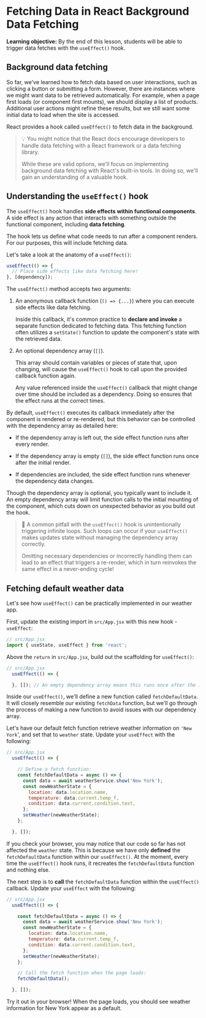 <h1>
  <span class="headline">Fetching Data in React</span>
  <span class="subhead">Background Data Fetching</span>
</h1>

**Learning objective:** By the end of this lesson, students will be able to trigger data fetches with the `useEffect()` hook.

## Background data fetching

So far, we've learned how to fetch data based on user interactions, such as clicking a button or submitting a form. However, there are instances where we might want data to be retrieved automatically. For example, when a page first loads (or component first mounts), we should display a list of products. Additional user actions might refine these results, but we still want some initial data to load when the site is accessed.

React provides a hook called `useEffect()` to fetch data in the background.

> 💡 You might notice that the React docs encourage developers to handle data fetching with a React framework or a data fetching library.
>
> While these are valid options, we'll focus on implementing background data fetching with React's built-in tools. In doing so, we'll gain an understanding of a valuable hook.

## Understanding the `useEffect()` hook

The `useEffect()` hook handles **side effects within functional components**. A side effect is any action that interacts with something outside the functional component, including **data fetching**.

The hook lets us define what code needs to run after a component renders. For our purposes, this will include fetching data.

Let's take a look at the anatomy of a `useEffect()`:

```jsx
useEffect(() => {
  // Place side effects like data fetching here!
}, [dependency]);
```

The `useEffect()` method accepts two arguments:

1. An anonymous callback function (`() => {...}`) where you can execute side effects like data fetching.

   Inside this callback, it's common practice to **declare and invoke** a separate function dedicated to fetching data. This fetching function often utilizes a `setState()` function to update the component's state with the retrieved data.

2. An optional dependency array (`[]`).

   This array should contain variables or pieces of state that, upon changing, will cause the `useEffect()` hook to call upon the provided callback function again.

   Any value referenced inside the `useEffect()` callback that might change over time should be included as a dependency. Doing so ensures that the effect runs at the correct times.

By default, `useEffect()` executes its callback immediately after the component is rendered or re-rendered, but this behavior can be controlled with the dependency array as detailed here:

- If the dependency array is left out, the side effect function runs after every render.

- If the dependency array is empty (`[]`), the side effect function runs once after the initial render.

- If dependencies are included, the side effect function runs whenever the dependency data changes.

Though the dependency array is optional, you typically want to include it. An empty dependency array will limit function calls to the initial mounting of the component, which cuts down on unexpected behavior as you build out the hook.

> 🚨 A common pitfall with the `useEffect()` hook is unintentionally triggering infinite loops. Such loops can occur if your `useEffect()` makes updates state without managing the dependency array correctly.
>
> Omitting necessary dependencies or incorrectly handling them can lead to an effect that triggers a re-render, which in turn reinvokes the same effect in a never-ending cycle!

## Fetching default weather data

Let's see how `useEffect()` can be practically implemented in our weather app.

First, update the existing import in `src/App.jsx` with this new hook -  `useEffect`:

```jsx
// src/App.jsx
import { useState, useEffect } from 'react';
```

Above the `return` in `src/App.jsx`, build out the scaffolding for `useEffect()`:

```jsx
// src/App.jsx
  useEffect(() => {

  }, []); // An empty dependency array means this runs once after the initial render
```

Inside our `useEffect()`, we'll define a new function called `fetchDefaultData`. It will closely resemble our existing `fetchData` function, but we'll go through the process of making a new function to avoid issues with our dependency array.

Let's have our default fetch function retrieve weather information on `'New York`', and set that to `weather` state. Update your `useEffect` with the following:

```jsx
// src/App.jsx
  useEffect(() => {

    // Define a fetch function:
    const fetchDefaultData = async () => {
      const data = await weatherService.show('New York');
      const newWeatherState = {
        location: data.location.name,
        temperature: data.current.temp_f,
        condition: data.current.condition.text,
      };
      setWeather(newWeatherState);
    };

  }, []);
```

If you check your browser, you may notice that our code so far has not affected the `weather` state. This is because we have only **defined** the `fetchDefaultData` function within our `useEffect()`. At the moment, every time the `useEffect()` hook runs, it recreates the `fetchDefaultData` function and nothing else.

The next step is to **call** the `fetchDefaultData` function within the `useEffect()` callback. Update your `useEffect` with the following:

```jsx
// src/App.jsx
  useEffect(() => {

    const fetchDefaultData = async () => {
      const data = await weatherService.show('New York');
      const newWeatherState = {
        location: data.location.name,
        temperature: data.current.temp_f,
        condition: data.current.condition.text,
      };
      setWeather(newWeatherState);
    };

    // Call the fetch function when the page loads:
    fetchDefaultData();

  }, []);
```

Try it out in your browser! When the page loads, you should see weather information for New York appear as a default.
